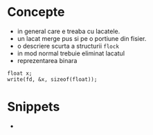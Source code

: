 Concepte
========
  * in general care e treaba cu lacatele.
  * un lacat merge pus si pe o portiune din fisier.
  * o descriere scurta a structurii `flock`
  * in mod normal trebuie eliminat lacatul
  * reprezentarea binara
```
float x;
write(fd, &x, sizeof(float));
```

Snippets
========
   * 
   
   
